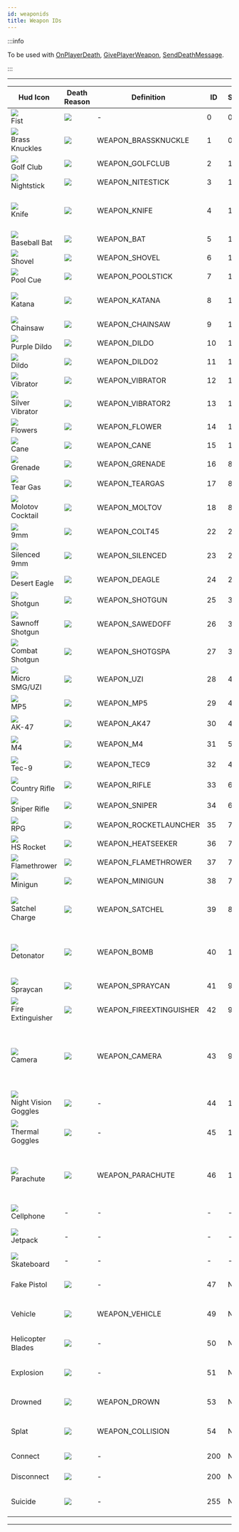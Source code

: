 ```yaml
---
id: weaponids
title: Weapon IDs
---
```


:::info

To be used with [OnPlayerDeath](../callbacks/OnPlayerDeath), [GivePlayerWeapon](../functions/GivePlayerWeapon), [SendDeathMessage](../functions/SendDeathMessage).

:::

---
| Hud Icon                                                                      | Death Reason                                          | Definition                | ID        | Slot      | Model         | Notes                                                                                                                 |
| ----------------------------------------------------------------------------- | ----------------------------------------------------- | ------------------------- | --------- | --------- | ------------- | --------------------------------------------------------------------------------------------------------------------- |
| ![](/images/hudIcons/fist.png)<br/>Fist                                       | ![](/images/deathIcons/death-fist.gif)                | -                         | 0         | 0         | -             | -                                                                                                                     |
| ![](/images/hudIcons/brassKnuckles.png)<br/>Brass Knuckles                    | ![](/images/deathIcons/death-brassKnuckles.gif)       | WEAPON_BRASSKNUCKLE       | 1         | 0         | 331           | -                                                                                                                     |
| ![](/images/hudIcons/golfClub.png)<br/>Golf Club                              | ![](/images/deathIcons/death-golfClub.gif)            | WEAPON_GOLFCLUB           | 2         | 1         | 333           | -                                                                                                                     |
| ![](/images/hudIcons/nightStick.png)<br/>Nightstick                           | ![](/images/deathIcons/death-nightstick.gif)          | WEAPON_NITESTICK          | 3         | 1         | 334           | -                                                                                                                     |
| ![](/images/hudIcons/knife.png)<br/>Knife                                     | ![](/images/deathIcons/death-knife.gif)               | WEAPON_KNIFE              | 4         | 1         | 335           | Can de-sync players when their throat is cut (they appear dead to other players)                                      |
| ![](/images/hudIcons/baseballBat.png)<br/>Baseball Bat                        | ![](/images/deathIcons/death-baseballBat.gif)         | WEAPON_BAT                | 5         | 1         | 336           | -                                                                                                                     |
| ![](/images/hudIcons/shovel.png)<br/>Shovel                                   | ![](/images/deathIcons/death-shovel.gif)              | WEAPON_SHOVEL             | 6         | 1         | 337           | -                                                                                                                     |
| ![](/images/hudIcons/poolCue.png)<br/>Pool Cue                                | ![](/images/deathIcons/death-poolCue.gif)             | WEAPON_POOLSTICK          | 7         | 1         | 338           | -                                                                                                                     |
| ![](/images/hudIcons/katana.png)<br/>Katana                                   | ![](/images/deathIcons/death-katana.gif)              | WEAPON_KATANA             | 8         | 1         | 339           | Can not decapitate players (like in single-player)                                                                    |
| ![](/images/hudIcons/chainsaw.png)<br/>Chainsaw                               | ![](/images/deathIcons/death-chainsaw.gif)            | WEAPON_CHAINSAW           | 9         | 1         | 341           | -                                                                                                                     |
| ![](/images/hudIcons/purpleDildo.png)<br/>Purple Dildo                        | ![](/images/deathIcons/death-purpleDildo.gif)         | WEAPON_DILDO              | 10        | 10        | 321           | -                                                                                                                     |
| ![](/images/hudIcons/dildo.png)<br/>Dildo                                     | ![](/images/deathIcons/death-dildo.gif)               | WEAPON_DILDO2             | 11        | 10        | 322           | -                                                                                                                     |
| ![](/images/hudIcons/vibrator.png)<br/>Vibrator                               | ![](/images/deathIcons/death-vibrator.gif)            | WEAPON_VIBRATOR           | 12        | 10        | 323           | -                                                                                                                     |
| ![](/images/hudIcons/silverVibrator.png)<br/>Silver Vibrator                  | ![](/images/deathIcons/death-silverVibrator.gif)      | WEAPON_VIBRATOR2          | 13        | 10        | 324           | -                                                                                                                     |
| ![](/images/hudIcons/flowers.png)<br/>Flowers                                 | ![](/images/deathIcons/death-flowers.gif)             | WEAPON_FLOWER             | 14        | 10        | 325           | -                                                                                                                     |
| ![](/images/hudIcons/cane.png)<br/>Cane                                       | ![](/images/deathIcons/death-cane.gif)                | WEAPON_CANE               | 15        | 10        | 326           | -                                                                                                                     |
| ![](/images/hudIcons/grenade.png)<br/>Grenade                                 | ![](/images/deathIcons/death-grenade.gif)             | WEAPON_GRENADE            | 16        | 8         | 342           | Does not produce fire                                                                                                 |
| ![](/images/hudIcons/tearGas.png)<br/>Tear Gas                                | ![](/images/deathIcons/death-tearGas.gif)             | WEAPON_TEARGAS            | 17        | 8         | 343           | The coughing effect is disabled in SA-MP                                                                              |
| ![](/images/hudIcons/molotovCocktail.png)<br/>Molotov Cocktail                | ![](/images/deathIcons/death-molotovCocktail.gif)     | WEAPON_MOLTOV             | 18        | 8         | 344           | Produces fire                                                                                                         |
| ![](/images/hudIcons/9mm.png)<br/>9mm                                         | ![](/images/deathIcons/death-9mm.gif)                 | WEAPON_COLT45             | 22        | 2         | 346           | Skill can be set with [SetPlayerSkillLevel](../functions/SetplayerSkillLevel)                                         |
| ![](/images/hudIcons/silenced9mm.png)<br/>Silenced 9mm                        | ![](/images/deathIcons/death-silenced9mm.gif)         | WEAPON_SILENCED           | 23        | 2         | 347           | Skill can be set with [SetPlayerSkillLevel](../functions/SetplayerSkillLevel)                                         |
| ![](/images/hudIcons/desertEagle.png)<br/>Desert Eagle                        | ![](/images/deathIcons/death-desertEagle.gif)         | WEAPON_DEAGLE             | 24        | 2         | 348           | Skill can be set with [SetPlayerSkillLevel](../functions/SetplayerSkillLevel)                                         |
| ![](/images/hudIcons/shotgun.png)<br/>Shotgun                                 | ![](/images/deathIcons/death-shotgun.gif)             | WEAPON_SHOTGUN            | 25        | 3         | 349           | Skill can be set with [SetPlayerSkillLevel](../functions/SetplayerSkillLevel)                                         |
| ![](/images/hudIcons/sawnoffShotgun.png)<br/>Sawnoff Shotgun                  | ![](/images/deathIcons/death-sawnoffShotgun.gif)      | WEAPON_SAWEDOFF           | 26        | 3         | 350           | Skill can be set with [SetPlayerSkillLevel](../functions/SetplayerSkillLevel)                                         |
| ![](/images/hudIcons/combatShotgun.png)<br/>Combat Shotgun                    | ![](/images/deathIcons/death-combatShotgun.gif)       | WEAPON_SHOTGSPA           | 27        | 3         | 351           | Skill can be set with [SetPlayerSkillLevel](../functions/SetplayerSkillLevel)                                         |
| ![](/images/hudIcons/microSMG-Uzi.png)<br/>Micro SMG/UZI                      | ![](/images/deathIcons/death-microSMG-Uzi.gif)        | WEAPON_UZI                | 28        | 4         | 352           | Skill can be set with [SetPlayerSkillLevel](../functions/SetplayerSkillLevel)                                         |
| ![](/images/hudIcons/mp5.png)<br/>MP5                                         | ![](/images/deathIcons/death-mp5.gif)                 | WEAPON_MP5                | 29        | 4         | 353           | Skill can be set with [SetPlayerSkillLevel](../functions/SetplayerSkillLevel)                                         |
| ![](/images/hudIcons/ak47.png)<br/>AK-47                                      | ![](/images/deathIcons/death-ak47.gif)                | WEAPON_AK47               | 30        | 4         | 355           | Skill can be set with [SetPlayerSkillLevel](../functions/SetplayerSkillLevel)                                         |
| ![](/images/hudIcons/m4.png)<br/>M4                                           | ![](/images/deathIcons/death-m4.gif)                  | WEAPON_M4                 | 31        | 5         | 356           | Skill can be set with [SetPlayerSkillLevel](../functions/SetplayerSkillLevel)                                         |
| ![](/images/hudIcons/tec9.png)<br/>Tec-9                                      | ![](/images/deathIcons/death-tec9.gif)                | WEAPON_TEC9               | 32        | 4         | 372           | Skill can be set with [SetPlayerSkillLevel](../functions/SetplayerSkillLevel)                                         |
| ![](/images/hudIcons/countryRifle.png)<br/>Country Rifle                      | ![](/images/deathIcons/death-countryRifle.gif)        | WEAPON_RIFLE              | 33        | 6         | 357           | Skill can be set with [SetPlayerSkillLevel](../functions/SetplayerSkillLevel)                                         |
| ![](/images/hudIcons/sniperRifle.png)<br/>Sniper Rifle                        | ![](/images/deathIcons/death-sniperRifle.gif)         | WEAPON_SNIPER             | 34        | 6         | 358           | Skill can be set with [SetPlayerSkillLevel](../functions/SetplayerSkillLevel)                                         |
| ![](/images/hudIcons/rpg.png)<br/>RPG                                         | ![](/images/deathIcons/death-rpg.gif)                 | WEAPON_ROCKETLAUNCHER     | 35        | 7         | 359           | -                                                                                                                     |
| ![](/images/hudIcons/hsRocket.png)<br/>HS Rocket                              | ![](/images/deathIcons/death-hsRocket.gif)            | WEAPON_HEATSEEKER         | 36        | 7         | 360           | Lock-on is not synced                                                                                                 |
| ![](/images/hudIcons/flamethrower.png)<br/>Flamethrower                       | ![](/images/deathIcons/death-flamethrower.gif)        | WEAPON_FLAMETHROWER       | 37        | 7         | 361           | -                                                                                                                     |
| ![](/images/hudIcons/minigun.png)<br/>Minigun                                 | ![](/images/deathIcons/death-minigun.gif)             | WEAPON_MINIGUN            | 38        | 7         | 362           | -                                                                                                                     |
| ![](/images/hudIcons/satchelCharge.png)<br/>Satchel Charge                    | ![](/images/deathIcons/death-satchelCharge.gif)       | WEAPON_SATCHEL            | 39        | 8         | 363           | Only synced for players that were streamed-in when the satchels were thrown                                           |
| ![](/images/hudIcons/detonator.png)<br/>Detonator                             | ![](/images/deathIcons/death-detonator.gif)           | WEAPON_BOMB               | 40        | 12        | 364           | Given automatically when players throw a satchel charge (omit from anti-cheat checks)                                 |
| ![](/images/hudIcons/sprayCan.png)<br/>Spraycan                               | ![](/images/deathIcons/death-sprayCan.gif)            | WEAPON_SPRAYCAN           | 41        | 9         | 365           | Players that are sprayed choke                                                                                        |
| ![](/images/hudIcons/fireExtinguisher.png)<br/>Fire Extinguisher              | ![](/images/deathIcons/death-fireExtinguisher.gif)    | WEAPON_FIREEXTINGUISHER   | 42        | 9         | 366           | Players that are sprayed choke                                                                                        |
| ![](/images/hudIcons/camera.png)<br/>Camera                                   | ![](/images/deathIcons/death-camera.gif)              | WEAPON_CAMERA             | 43        | 9         | 367           | Saves photos to player's gallery if enabled via pause menu (My Documents\GTA San Andreas User Files\Gallery)          |
| ![](/images/hudIcons/nightVisGoggles.png)<br/>Night Vision Goggles            | ![](/images/deathIcons/death-nightVisGoggles.gif)     | -                         | 44        | 11        | 368           | Visual effects show for all players (fix available)                                                                   |
| ![](/images/hudIcons/thermalGoggles.png)<br/>Thermal Goggles                  | ![](/images/deathIcons/death-thermalGoggles.gif)      | -                         | 45        | 11        | 369           | Visual effects show for all players (fix available)                                                                   |
| ![](/images/hudIcons/parachute.png)<br/>Parachute                             | ![](/images/deathIcons/death-parachute.gif)           | WEAPON_PARACHUTE          | 46        | 11        | 371           | Players will die if teleported while diving with a parachute; Parachutes are given when bailing out of aircraft.      |
| ![](/images/hudIcons/cellphone.png)<br/>Cellphone                             | -                                                     | -                         | -         | -         | -             | Cut from the game.                                                                                                    |
| ![](/images/hudIcons/jetpack.png)<br/>Jetpack                                 | -                                                     | -                         | -         | -         | 370           | Doesn't work as a weapon. See [SetPlayerSpecialAction](../functions/SetPlayerSpecialAction).                          |
| ![](/images/hudIcons/skateboard.png)<br/>Skateboard                           | -                                                     | -                         | -         | -         | -             | Cut from the game.                                                                                                    |
| Fake Pistol                                                                   | ![](/images/deathIcons/death-fakePistol.gif)          | -                         | 47        | N/A       | N/A           | Only a death icon, can not be used in [GivePlayerWeapon](../functions/GivePlayerWeapon) etc.                          |
| Vehicle                                                                       | ![](/images/deathIcons/death-vehicle.gif)             | WEAPON_VEHICLE            | 49        | N/A       | N/A           | Only a death icon, can not be used in [GivePlayerWeapon](../functions/GivePlayerWeapon) etc.                          |
| Helicopter Blades                                                             | ![](/images/deathIcons/death-heliBlades.gif)          | -                         | 50        | N/A       | N/A           | Only a death icon, can not be used in [GivePlayerWeapon](../functions/GivePlayerWeapon) etc.                          |
| Explosion                                                                     | ![](/images/deathIcons/death-explosion.gif)           | -                         | 51        | N/A       | N/A           | Only a death icon, can not be used in [GivePlayerWeapon](../functions/GivePlayerWeapon) etc.                          |
| Drowned                                                                       | ![](/images/deathIcons/death-drowned.gif)             | WEAPON_DROWN              | 53        | N/A       | N/A           | Only a death icon, can not be used in [GivePlayerWeapon](../functions/GivePlayerWeapon) etc.                          |
| Splat                                                                         | ![](/images/deathIcons/death-splat.gif)               | WEAPON_COLLISION          | 54        | N/A       | N/A           | Only a death icon, can not be used in [GivePlayerWeapon](../functions/GivePlayerWeapon) etc.                          |
| Connect                                                                       | ![](/images/deathIcons/death-connect.gif)             | -                         | 200       | N/A       | N/A           | Only usable in [SendDeathMessage](../functions/SendDeathMessage)                                                      |
| Disconnect                                                                    | ![](/images/deathIcons/death-disconnect.gif)          | -                         | 200       | N/A       | N/A           | Only usable in [SendDeathMessage](../functions/SendDeathMessage)                                                      |
| Suicide                                                                       | ![](/images/deathIcons/death-suicide.gif)             | -                         | 255       | N/A       | N/A           | Only a death icon, can not be used in [GivePlayerWeapon](../functions/GivePlayerWeapon) etc.                          |
---
